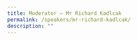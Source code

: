 ```yaml
---
title: Moderator – Mr Richard Kadlcak
permalink: /speakers/mr-richard-kadlcak/
description: ""
---
```

